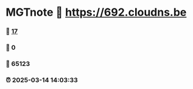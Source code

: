 # MGTnote :link: https://692.cloudns.be 
### :page_facing_up: [17](https://692.cloudns.be/tag.html) 
### :speech_balloon: 0 
### :hibiscus: 65123 
### :alarm_clock: 2025-03-14 14:03:33 
